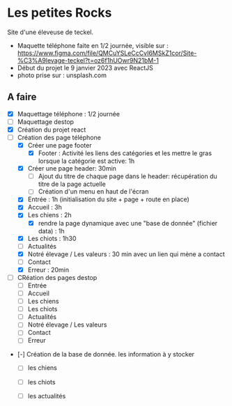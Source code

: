 # Les petites Rocks

Site d'une éleveuse de teckel.
 - Maquette téléphone faite en 1/2 journée, visible sur : https://www.figma.com/file/QMCuYSLeCcCvI6MSkZ1cor/Site-%C3%A9levage-teckel?t=oz6f1hUOwr9N21bM-1
 - Début du projet le 9 janvier 2023 avec ReactJS
 - photo prise sur : unsplash.com

## A faire

- [x] Maquettage téléphone : 1/2 journée
- [ ] Maquettage destop
- [x] Création du projet react
- [ ] Création des page téléphone
  - [x] Créer une page footer
    - [x] Footer : Activité les liens des catégories et les mettre le gras lorsque la catégorie est active: 1h
  - [x] Créer une page header: 30min
    - [ ] Ajout du titre de chaque page dans le header: récupération du titre de la page actuelle
    - [ ] Création d'un menu en haut de l'écran
  - [x] Entrée : 1h (initialisation du site + page + route en place)
  - [x] Accueil : 3h
  - [x] Les chiens : 2h
    - [x] rendre la page dynamique avec une "base de donnée" (fichier data) : 1h
  - [x] Les chiots : 1h30
  - [ ] Actualités
  - [x] Notré élevage / Les valeurs : 30 min avec un lien qui mène a contact
  - [ ] Contact
  - [x] Erreur : 20min
- [ ] CRéation des pages destop
  - [ ] Entrée
  - [ ] Accueil
  - [ ] Les chiens
  - [ ] Les chiots
  - [ ] Actualités
  - [ ] Notré élevage / Les valeurs
  - [ ] Contact
  - [ ] Erreur

- [-] Création de la base de donnée. les information à y stocker
  - [ ] les chiens
  - [ ] les chiots
  - [ ] les actualités

